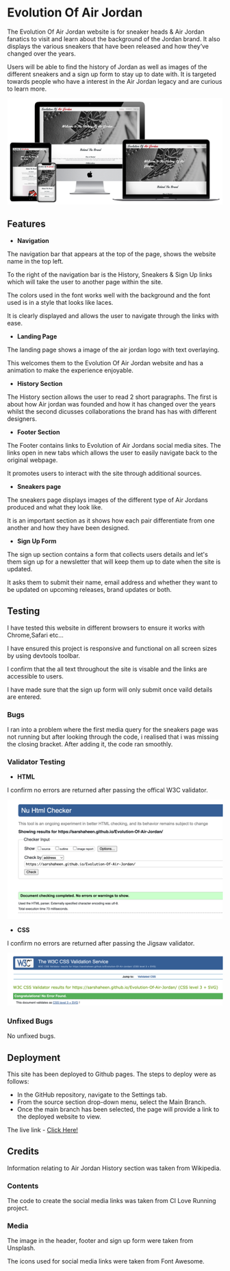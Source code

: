 # Evolution Of Air Jordan

The Evolution Of Air Jordan website is for sneaker heads & Air Jordan fanatics to visit and learn about the background of the Jordan brand. It also displays the various sneakers that have been released and how they’ve changed over the years.

Users will be able to find the history of Jordan as well as images of the different sneakers and a sign up form to stay up to date with. It is targeted towards people who have a interest in the Air Jordan legacy and are curious to learn more.

![Screenshot](mockup.png)

## Features


- __Navigation__

The navigation bar that appears at the top of the page, shows the website name in the top left.

To the right of the navigation bar is the History, Sneakers & Sign Up links which will take the user to another page within the site.

The colors used in the font works well with the background and the font used is in a style that looks like laces. 

It is clearly displayed and allows the user to navigate through the links with ease.



- __Landing Page__

The landing page shows a image of the air jordan logo with text overlaying.

This welcomes them to the Evolution Of Air Jordan website and has a animation to make the experience enjoyable.



- __History Section__

The History section allows the user to read 2 short paragraphs. The first is about how Air jordan was founded and how it has changed over the years whilst the second dicusses collaborations the brand has has with different designers.



- __Footer Section__

The Footer contains links to Evolution of Air Jordans social media sites. The links open in new tabs which allows the user to easily navigate back to the original webpage.



It promotes users to interact with the site through additional sources.

- __Sneakers page__

The sneakers page displays images of the different type of Air Jordans produced and what they look like.

It is an important section as it shows how each pair differentiate from one another and how they have been designed.



- __Sign Up Form__

The sign up section contains a form that collects users details and let's them sign up for a newsletter that will keep them up to date when the site is updated.

It asks them to submit their name, email address and whether they want to be updated on upcoming releases, brand updates or both.



## Testing

I have tested this website in different browsers to ensure it works with Chrome,Safari etc...

I have ensured this project is responsive and functional on all screen sizes by using devtools toolbar.

I confirm that the all text throughout the site is visable and the links are accessible to users. 

I have made sure that the sign up form will only submit once vaild details are entered.



### Bugs

I ran into a problem where the first media query for the sneakers page was not running but after looking through the code, i realised that i was missing the closing bracket. After adding it, the code ran smoothly.


### Validator Testing


- __HTML__

I confirm no errors are returned after passing the offical W3C validator.

![Screenshot](html-validator.png)

- __CSS__

I confirm no errors are returned after passing the Jigsaw validator.

![Screenshot](css-validator.png)


### Unfixed Bugs

No unfixed bugs.


## Deployment

This site has been deployed to Github pages. The steps to deploy were as follows:

- In the GitHub repository, navigate to the Settings tab.
- From the source section drop-down menu, select the Main Branch.
- Once the main branch has been selected, the page will provide a link to the deployed website to view.

The live link -
<a href="https://sarshaheen.github.io/Evolution-Of-Air-Jordan/" target="_blank" rel="noopener" aria-label="Visit Evolution Of Air Jordan (opens in a new tab)">Click Here!</a>

## Credits

Information relating to Air Jordan History section was taken from Wikipedia.

### Contents

The code to create the social media links was taken from CI Love Running project.

### Media

The image in the header, footer and sign up form were taken from Unsplash.

The icons used for social media links were taken from Font Awesome.


